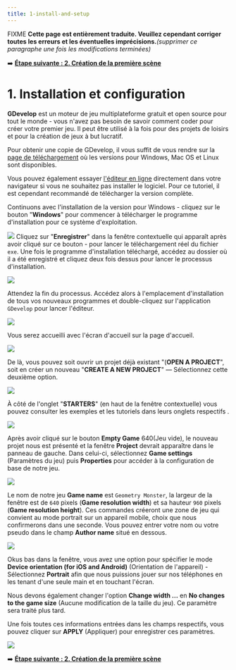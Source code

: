 ```yaml
---
title: 1-install-and-setup
---
```

FIXME **Cette page est entièrement traduite. Veuillez cependant corriger toutes les erreurs et les éventuelles imprécisions.**_(supprimer ce paragraphe une fois les modifications terminées)_

➡️ **[Étape suivante : 2. Création de la première scène](/fr/gdevelop5/tutorials/geometry-monster/2-creating-first-scene)**

# 1. Installation et configuration

**GDevelop** est un moteur de jeu multiplateforme gratuit et open source pour tout le monde - vous n'avez pas besoin de savoir comment coder pour créer votre premier jeu. Il peut être utilisé à la fois pour des projets de loisirs et pour la création de jeux à but lucratif.

Pour obtenir une copie de GDevelop, il vous suffit de vous rendre sur la [page de téléchargement](https://gdevelop-app.com/download/) où les versions pour Windows, Mac OS et Linux sont disponibles.

Vous pouvez également essayer [l'éditeur en ligne](https://editor.gdevelop-app.com/) directement dans votre navigateur si vous ne souhaitez pas installer le logiciel. Pour ce tutoriel, il est cependant recommandé de télécharger la version complète.

Continuons avec l'installation de la version pour Windows - cliquez sur le bouton "**Windows**" pour commencer à télécharger le programme d'installation pour ce système d'exploitation.

![](/gdevelop5/tutorials/geometry-monster/01_5.png) Cliquez sur "**Enregistrer**" dans la fenêtre contextuelle qui apparaît après avoir cliqué sur ce bouton - pour lancer le téléchargement réel du fichier `exe`. Une fois le programme d'installation téléchargé, accédez au dossier où il a été enregistré et cliquez deux fois dessus pour lancer le processus d'installation.

![](/gdevelop5/tutorials/geometry-monster/04.png)

Attendez la fin du processus. Accédez alors à l'emplacement d'installation de tous vos nouveaux programmes et double-cliquez sur l'application `GDevelop` pour lancer l'éditeur.

![](/gdevelop5/tutorials/geometry-monster/05.png)

Vous serez accueilli avec l'écran d'accueil sur la page d'accueil.

![](/gdevelop5/tutorials/geometry-monster/06.png)

De là, vous pouvez soit ouvrir un projet déjà existant "(**OPEN A PROJECT**", soit en créer un nouveau "**CREATE A NEW PROJECT**" — Sélectionnez cette deuxième option.

![](/gdevelop5/tutorials/geometry-monster/07.png)

À côté de l'onglet "**STARTERS**" (en haut de la fenêtre contextuelle) vous pouvez consulter les exemples et les tutoriels dans leurs onglets respectifs .

![](/gdevelop5/tutorials/geometry-monster/09.png)

Après avoir cliqué sur le bouton **Empty Game** 640(Jeu vide), le nouveau projet nous est présenté et la fenêtre **Project** devrait apparaître dans le panneau de gauche. Dans celui-ci, sélectionnez **Game settings** (Paramètres du jeu) puis **Properties** pour accéder à la configuration de base de notre jeu.

![](/gdevelop5/tutorials/geometry-monster/10.png)

Le nom de notre jeu **Game name** est `Geometry Monster`, la largeur de la fenêtre est de `640` pixels (**Game resolution width**) et sa hauteur `960` pixels (**Game resolution height**). Ces commandes créeront une zone de jeu qui convient au mode portrait sur un appareil mobile, choix que nous confirmerons dans une seconde. Vous pouvez entrer votre nom ou votre pseudo dans le champ **Author name** situé en dessous.

![](/gdevelop5/tutorials/geometry-monster/11.png)

Okus bas dans la fenêtre, vous avez une option pour spécifier le mode **Device orientation (for iOS and Android)** (Orientation de l'appareil) - Sélectionnez **Portrait** afin que nous puissions jouer sur nos téléphones en les tenant d'une seule main et en touchant l'écran.

Nous devons également changer l'option **Change width ...** en **No changes to the game size** (Aucune modification de la taille du jeu). Ce paramètre sera traité plus tard.

Une fois toutes ces informations entrées dans les champs respectifs, vous pouvez cliquer sur **APPLY** (Appliquer) pour enregistrer ces paramètres.

![](/gdevelop5/tutorials/geometry-monster/12_5.png)

➡️ **[Étape suivante : 2. Création de la première scène](/fr/gdevelop5/tutorials/geometry-monster/2-creating-first-scene)**
